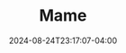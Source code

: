 ---
title: Mame
date: 2024-08-24T23:17:07-04:00
featured_image:
featured_image_caption: 
featured_image_attr:
show_details: 
- Music: "[[w:Jerry Herman]]"
- Lyrics: Jerry Herman
- Book: 
  - Jerome Lawrence
  - "[[w:Robert Edwin Lee]]"
- Premiere: 
- Theatre: 
- Basis: "[[w:Auntie Mame]] by [[w:Patrick Dennis]]"
- Website: 
Genres:
  - Musical
  - Family Drama
Description:
---